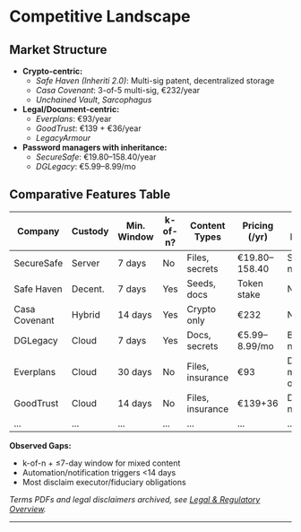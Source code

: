 # Competitive Landscape

## Market Structure

- **Crypto-centric:**  
  - _Safe Haven (Inheriti 2.0)_: Multi-sig patent, decentralized storage  
  - _Casa Covenant_: 3-of-5 multi-sig, €232/year  
  - _Unchained Vault_, _Sarcophagus_
- **Legal/Document-centric:**  
  - _Everplans_: €93/year  
  - _GoodTrust_: €139 + €36/year  
  - _LegacyArmour_
- **Password managers with inheritance:**  
  - _SecureSafe_: €19.80–158.40/year  
  - _DGLegacy_: €5.99–8.99/mo

## Comparative Features Table

| Company        | Custody | Min. Window | k-of-n? | Content Types      | Pricing (/yr) | Legal Positioning        | Funding/ARR   | Notable Partnerships   |
| -------------- | ------- | ----------- | ------- | ------------------ | ------------- | ----------------------- | ------------- | --------------------- |
| SecureSafe     | Server  | 7 days      | No      | Files, secrets     | €19.80–158.40 | Server TOS, no exec. liab | Unknown       | LegalTech, SMEs       |
| Safe Haven     | Decent. | 7 days      | Yes     | Seeds, docs        | Token stake    | No exec. liab           | $2.2M         | TrustKoin, Digibyte   |
| Casa Covenant  | Hybrid  | 14 days     | Yes     | Crypto only        | €232          | No exec. liab           | VC-funded     | BTC platforms         |
| DGLegacy       | Cloud   | 7 days      | Yes     | Docs, secrets      | €5.99–8.99/mo | Beneficiary notification | Angel         | Law firms             |
| Everplans      | Cloud   | 30 days     | No      | Files, insurance   | €93           | Doc management only     | Series B      | Life insurers         |
| GoodTrust      | Cloud   | 14 days     | No      | Files, insurance   | €139+36       | Doc only, not custody   | Series A      | TIAA, law networks    |
| ...            | ...     | ...         | ...     | ...                | ...           | ...                     | ...           | ...                   |

**Observed Gaps:**
- k-of-n + ≤7-day window for mixed content
- Automation/notification triggers <14 days
- Most disclaim executor/fiduciary obligations

_Terms PDFs and legal disclaimers archived, see [Legal & Regulatory Overview](Legal_and_Regulatory_Overview.md)._

---
